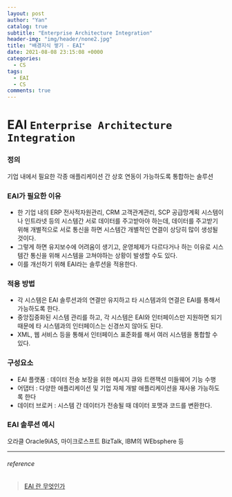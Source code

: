 ```yaml
---
layout: post
author: "Yan"
catalog: true
subtitle: "Enterprise Architecture Integration"
header-img: "img/header/none2.jpg"
title: "배경지식 쌓기 - EAI"
date: 2021-08-08 23:15:08 +0000
categories:
  - CS
tags:
  - EAI
  - CS
comments: true
---
```


# EAI `Enterprise Architecture Integration`

### 정의

기업 내에서 필요한 각종 애플리케이션 간 상호 연동이 가능하도록 통합하는 솔루션

### EAI가 필요한 이유

- 한 기업 내의 ERP 전사적자원관리, CRM 고객관계관리, SCP 공급망계획 시스템이나 인트라넷 등의 시스템간 서로 데이터를 주고받아야 하는데, 데이터를 주고받기 위해 개별적으로 서로 통신을 하면 시스템간 개별적인 연결이 상당히 많이 생성될 것이다.
- 그렇게 하면 유지보수에 어려움이 생기고, 운영체제가 다르다거나 하는 이유로 시스템간 통신을 위해 시스템을 고쳐야하는 상황이 발생할 수도 있다.
- 이를 개선하기 위해 EAI라는 솔루션을 적용한다.

### 적용 방법

- 각 시스템은 EAI 솔루션과의 연결만 유지하고 타 시스템과의 연결은 EAI를 통해서 가능하도록 한다.
- 중앙집중화된 시스템 관리를 하고, 각 시스템은 EAI와 인터페이스만 지원하면 되기 때문에 타 시스템과의 인터페이스는 신경쓰지 않아도 된다.
- XML, 웹 서비스 등을 통해서 인터페이스 표준화를 해서 여러 시스템을 통합할 수 있다.

### 구성요소

- EAI 플랫폼 : 데이터 전송 보장을 위한 메시지 큐와 트랜잭션 미들웨어 기능 수행
- 어댑터 : 다양한 애플리케이션 및 기업 자체 개발 애플리케이션을 재사용 가능하도록 한다
- 데이터 브로커 : 시스템 간 데이터가 전송될 때 데이터 포맷과 코드를 변환한다.

### EAI 솔루션 예시

오라클 Oracle9iAS, 마이크로스프트 BizTalk, IBM의 WEbsphere 등

---

###### reference

> [EAI 란 무엇인가](https://sheerheart.tistory.com/entry/EAI-%EB%9E%80-%EB%AC%B4%EC%97%87%EC%9D%B8%EA%B0%80)
